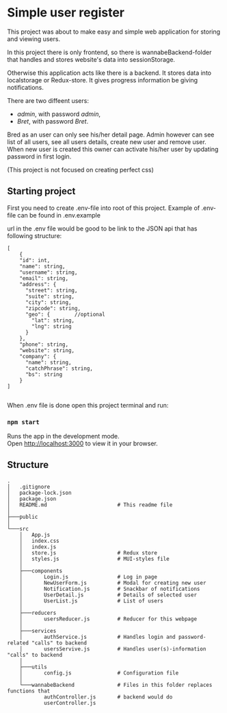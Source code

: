 # Simple user register

This project was about to make easy and simple web application for storing and viewing users.

In this project there is only frontend, so there is wannabeBackend-folder that handles and stores website's data into sessionStorage.

Otherwise this application acts like there is a backend. It stores data into localstorage or Redux-store. It gives progress information be giving notifications.

There are two diffeent users:
* *admin*, with password *admin*,
* *Bret*, with password *Bret*.

Bred as an user can only see his/her detail page.
Admin however can see list of all users, see all users details, create new user and remove user.
When new user is created this owner can activate his/her user by updating password in first login.

(This project is not focused on creating perfect css)

## Starting project

First you need to create .env-file into root of this project. Example of .env-file can be found in .env.example

url in the .env file would be good to be link to the JSON api that has following structure:
```
[
    {
    "id": int,
    "name": string,
    "username": string,
    "email": string,
    "address": {
      "street": string,
      "suite": string,
      "city": string,
      "zipcode": string,
      "geo": {        //optional
        "lat": string,
        "lng": string
      }
    },
    "phone": string,
    "website": string,
    "company": {
      "name": string,
      "catchPhrase": string,
      "bs": string
    }
]   
    
```

When .env file is done open this project terminal and run:

### `npm start`

Runs the app in the development mode.\
Open [http://localhost:3000](http://localhost:3000) to view it in your browser.



## Structure
```
.
│   .gitignore
│   package-lock.json
│   package.json
│   README.md                       # This readme file
│   
├───public
│       
└───src
    │   App.js
    │   index.css
    │   index.js
    │   store.js                    # Redux store
    │   styles.js                   # MUI-styles file
    │   
    ├───components
    │       Login.js                # Log in page
    │       NewUserForm.js          # Modal for creating new user
    │       Notification.js         # Snackbar of notifications
    │       UserDetail.js           # Details of selected user
    │       UserList.js             # List of users
    │       
    ├───reducers
    │       usersReducer.js         # Reducer for this webpage
    │       
    ├───services
    │       authService.js          # Handles login and password-related "calls" to backend
    │       usersServive.js         # Handles user(s)-information "calls" to backend
    │       
    ├───utils
    │       config.js               # Configuration file
    │       
    └───wannabeBackend              # Files in this folder replaces functions that
            authController.js       # backend would do
            userController.js
```
